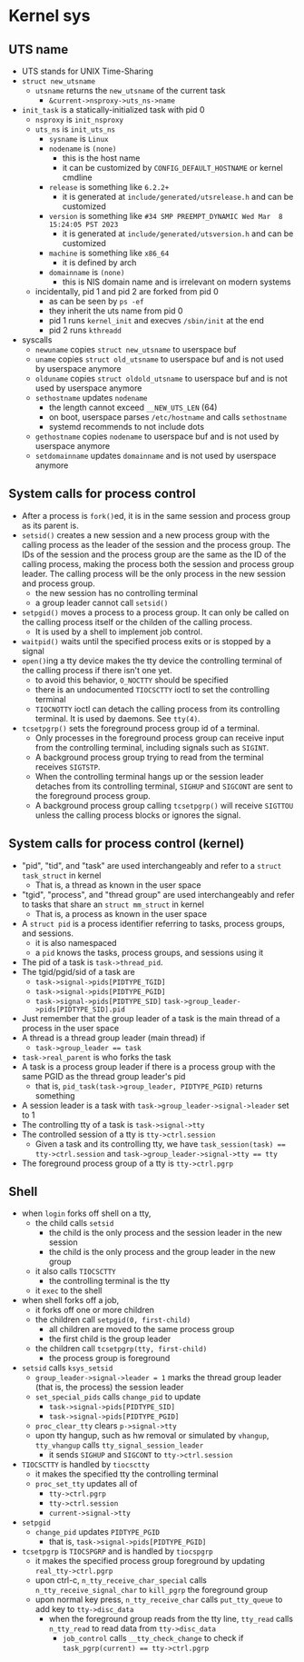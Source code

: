 Kernel sys
==========

## UTS name

- UTS stands for UNIX Time-Sharing
- `struct new_utsname`
  - `utsname` returns the `new_utsname` of the current task
    - `&current->nsproxy->uts_ns->name`
- `init_task` is a statically-initialized task with pid 0
  - `nsproxy` is `init_nsproxy`
  - `uts_ns` is `init_uts_ns`
    - `sysname` is `Linux`
    - `nodename` is `(none)`
      - this is the host name
      - it can be customized by `CONFIG_DEFAULT_HOSTNAME` or kernel cmdline
    - `release` is something like `6.2.2+`
      - it is generated at `include/generated/utsrelease.h` and can be
        customized
    - `version` is something like `#34 SMP PREEMPT_DYNAMIC Wed Mar  8 15:24:05 PST 2023`
      - it is generated at `include/generated/utsversion.h` and can be
        customized
    - `machine` is something like `x86_64`
      - it is defined by arch
    - `domainname` is `(none)`
      - this is NIS domain name and is irrelevant on modern systems
  - incidentally, pid 1 and pid 2 are forked from pid 0
    - as can be seen by `ps -ef`
    - they inherit the uts name from pid 0
    - pid 1 runs `kernel_init` and execves `/sbin/init` at the end
    - pid 2 runs `kthreadd`
- syscalls
  - `newuname` copies `struct new_utsname` to userspace buf
  - `uname` copies `struct old_utsname` to userspace buf and is not used by
    userspace anymore
  - `olduname` copies `struct oldold_utsname` to userspace buf and is not
    used by userspace anymore
  - `sethostname` updates `nodename`
    - the length cannot exceed `__NEW_UTS_LEN` (64)
    - on boot, userspace parses `/etc/hostname` and calls `sethostname`
    - systemd recommends to not include dots
  - `gethostname` copies `nodename` to userspace buf and is not used by
    userspace anymore
  - `setdomainname` updates `domainname` and is not used by userspace anymore

## System calls for process control

- After a process is `fork()`ed, it is in the same session and process group as
  its parent is.
- `setsid()` creates a new session and a new process group with the calling
  process as the leader of the session and the process group.  The IDs of the
  session and the process group are the same as the ID of the calling process,
  making the process both the session and process group leader.  The calling
  process will be the only process in the new session and process group.
  - the new session has no controlling terminal
  - a group leader cannot call `setsid()`
- `setpgid()` moves a process to a process group.  It can only be called on the
  calling process itself or the childen of the calling process.
  - It is used by a shell to implement job control.
- `waitpid()` waits until the specified process exits or is stopped by a signal
- `open()`ing a tty device makes the tty device the controlling terminal of the
  calling process if there isn't one yet.
  - to avoid this behavior, `O_NOCTTY` should be specified
  - there is an undocumented `TIOCSCTTY` ioctl to set the controlling terminal
  - `TIOCNOTTY` ioctl can detach the calling process from its controlling
    terminal.  It is used by daemons.  See `tty(4)`.
- `tcsetpgrp()` sets the foreground process group id of a terminal.
  - Only processes in the foreground process group can receive input from the
    controlling terminal, including signals such as `SIGINT`.
  - A background process group trying to read from the terminal receives
    `SIGTSTP`.
  - When the controlling terminal hangs up or the session leader detaches from
    its controlling terminal, `SIGHUP` and `SIGCONT` are sent to the foreground
    process group.
  - A background process group calling `tcsetpgrp()` will receive `SIGTTOU`
    unless the calling process blocks or ignores the signal.

## System calls for process control (kernel)

- "pid", "tid", and "task" are used interchangeably and refer to a
  `struct task_struct` in kernel
  - That is, a thread as known in the user space
- "tgid", "process", and "thread group" are used interchangeably and refer to
  tasks that share an `struct mm_struct` in kernel
  - That is, a process as known in the user space
- A `struct pid` is a process identifier referring to tasks, process groups, and
  sessions.
  - it is also namespaced
  - a `pid` knows the tasks, process groups, and sessions using it
- The pid of a task is `task->thread_pid`.
- The tgid/pgid/sid of a task are
  - `task->signal->pids[PIDTYPE_TGID]`
  - `task->signal->pids[PIDTYPE_PGID]`
  - `task->signal->pids[PIDTYPE_SID]`
    `task->group_leader->pids[PIDTYPE_SID].pid`
- Just remember that the group leader of a task is the main thread of a
  process in the user space
- A thread is a thread group leader (main thread) if
  - `task->group_leader == task`
- `task->real_parent` is who forks the task
- A task is a process group leader if there is a process group with the same
  PGID as the thread group leader's pid
  - that is, `pid_task(task->group_leader, PIDTYPE_PGID)` returns something
- A session leader is a task with `task->group_leader->signal->leader` set to 1
- The controlling tty of a task is `task->signal->tty`
- The controlled session of a tty is `tty->ctrl.session`
  - Given a task and its controlling tty, we have
    `task_session(task) == tty->ctrl.session` and
    `task->group_leader->signal->tty == tty`
- The foreground process group of a tty is `tty->ctrl.pgrp`

## Shell

- when `login` forks off shell on a tty,
  - the child calls `setsid`
    - the child is the only process and the session leader in the new session
    - the child is the only process and the group leader in the new group
  - it also calls `TIOCSCTTY`
    - the controlling terminal is the tty
  - it `exec` to the shell
- when shell forks off a job,
  - it forks off one or more children
  - the children call `setpgid(0, first-child)`
    - all children are moved to the same process group
    - the first child is the group leader
  - the children call `tcsetpgrp(tty, first-child)`
    - the process group is foreground
- `setsid` calls `ksys_setsid`
  - `group_leader->signal->leader = 1` marks the thread group leader (that is,
    the process) the session leader
  - `set_special_pids` calls `change_pid` to update
    - `task->signal->pids[PIDTYPE_SID]`
    - `task->signal->pids[PIDTYPE_PGID]`
  - `proc_clear_tty` clears `p->signal->tty`
  - upon tty hangup, such as hw removal or simulated by `vhangup`,
    `tty_vhangup` calls `tty_signal_session_leader`
    - it sends `SIGHUP` and `SIGCONT` to `tty->ctrl.session`
- `TIOCSCTTY` is handled by `tiocsctty`
  - it makes the specified tty the controlling terminal
  - `proc_set_tty` updates all of
    - `tty->ctrl.pgrp`
    - `tty->ctrl.session`
    - `current->signal->tty`
- `setpgid`
  - `change_pid` updates `PIDTYPE_PGID`
    - that is, `task->signal->pids[PIDTYPE_PGID]`
- `tcsetpgrp` is `TIOCSPGRP` and is handled by `tiocspgrp`
  - it makes the specified process group foreground by updating
    `real_tty->ctrl.pgrp`
  - upon ctrl-c, `n_tty_receive_char_special` calls
    `n_tty_receive_signal_char` to `kill_pgrp` the foreground group
  - upon normal key press, `n_tty_receive_char` calls `put_tty_queue` to add
    key to `tty->disc_data`
    - when the foreground group reads from the tty line, `tty_read` calls
      `n_tty_read` to read data from `tty->disc_data`
      - `job_control` calls `__tty_check_change` to check if
        `task_pgrp(current) == tty->ctrl.pgrp`
